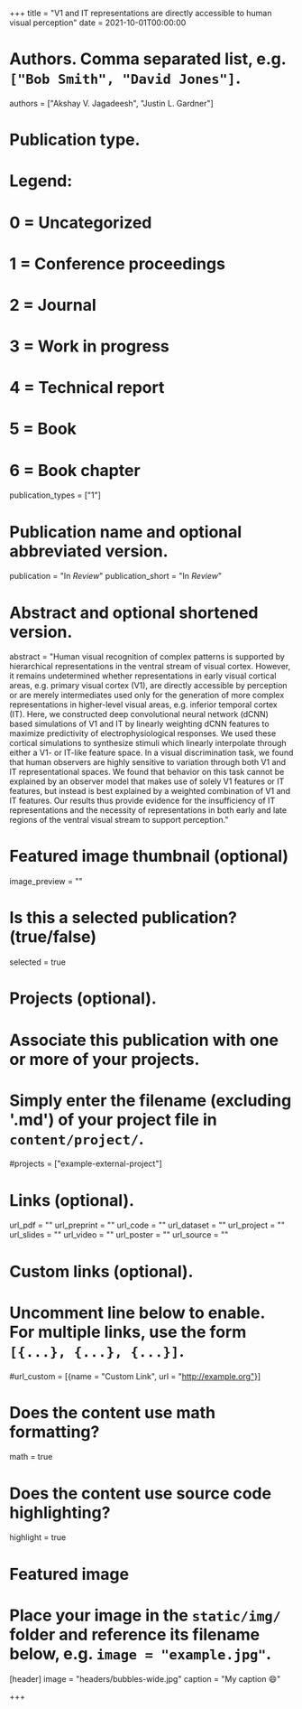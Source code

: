 +++
title = "V1 and IT representations are directly accessible to human visual perception"
date = 2021-10-01T00:00:00

# Authors. Comma separated list, e.g. `["Bob Smith", "David Jones"]`.
authors = ["Akshay V. Jagadeesh", "Justin L. Gardner"]

# Publication type.
# Legend:
# 0 = Uncategorized
# 1 = Conference proceedings
# 2 = Journal
# 3 = Work in progress
# 4 = Technical report
# 5 = Book
# 6 = Book chapter
publication_types = ["1"]

# Publication name and optional abbreviated version.
publication = "In *Review*"
publication_short = "In *Review*"

# Abstract and optional shortened version.
abstract = "Human visual recognition of complex patterns is supported by hierarchical representations in the ventral stream of visual cortex. However, it remains undetermined whether representations in early visual cortical areas, e.g. primary visual cortex (V1), are directly accessible by perception or are merely intermediates used only for the generation of more complex representations in higher-level visual areas, e.g. inferior temporal cortex (IT). Here, we constructed deep convolutional neural network (dCNN) based simulations of V1 and IT by linearly weighting dCNN features to maximize predictivity of electrophysiological responses. We used these cortical simulations to synthesize stimuli which linearly interpolate through either a V1- or IT-like feature space. In a visual discrimination task, we found that human observers are highly sensitive to variation through both V1 and IT representational spaces. We found that behavior on this task cannot be explained by an observer model that makes use of solely V1 features or IT features, but instead is best explained by a weighted combination of V1 and IT features. Our results thus provide evidence for the insufficiency of IT representations and the necessity of representations in both early and late regions of the ventral visual stream to support perception."

# Featured image thumbnail (optional)
image_preview = ""

# Is this a selected publication? (true/false)
selected = true

# Projects (optional).
#   Associate this publication with one or more of your projects.
#   Simply enter the filename (excluding '.md') of your project file in `content/project/`.
#projects = ["example-external-project"]

# Links (optional).
url_pdf = ""
url_preprint = ""
url_code = ""
url_dataset = ""
url_project = ""
url_slides = ""
url_video = ""
url_poster = ""
url_source = ""

# Custom links (optional).
#   Uncomment line below to enable. For multiple links, use the form `[{...}, {...}, {...}]`.
#url_custom = [{name = "Custom Link", url = "http://example.org"}]

# Does the content use math formatting?
math = true

# Does the content use source code highlighting?
highlight = true

# Featured image
# Place your image in the `static/img/` folder and reference its filename below, e.g. `image = "example.jpg"`.
[header]
image = "headers/bubbles-wide.jpg"
caption = "My caption :smile:"

+++

